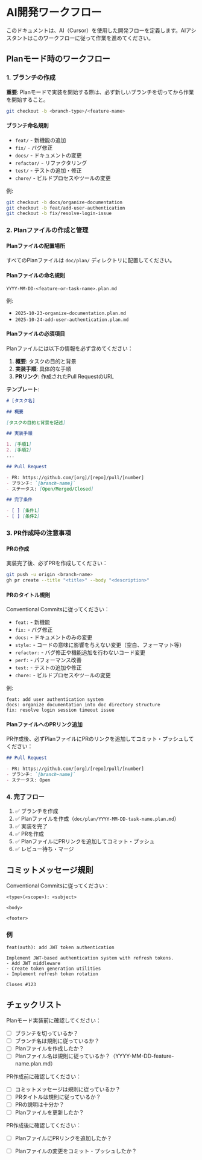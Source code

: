 # AI開発ワークフロー

このドキュメントは、AI（Cursor）を使用した開発フローを定義します。AIアシスタントはこのワークフローに従って作業を進めてください。

## Planモード時のワークフロー

### 1. ブランチの作成

**重要**: Planモードで実装を開始する際は、必ず新しいブランチを切ってから作業を開始すること。

```bash
git checkout -b <branch-type>/<feature-name>
```

#### ブランチ命名規則

- `feat/` - 新機能の追加
- `fix/` - バグ修正
- `docs/` - ドキュメントの変更
- `refactor/` - リファクタリング
- `test/` - テストの追加・修正
- `chore/` - ビルドプロセスやツールの変更

例:
```bash
git checkout -b docs/organize-documentation
git checkout -b feat/add-user-authentication
git checkout -b fix/resolve-login-issue
```

### 2. Planファイルの作成と管理

#### Planファイルの配置場所

すべてのPlanファイルは `doc/plan/` ディレクトリに配置してください。

#### Planファイルの命名規則

```
YYYY-MM-DD-<feature-or-task-name>.plan.md
```

例:
- `2025-10-23-organize-documentation.plan.md`
- `2025-10-24-add-user-authentication.plan.md`

#### Planファイルの必須項目

Planファイルには以下の情報を必ず含めてください：

1. **概要**: タスクの目的と背景
2. **実装手順**: 具体的な手順
3. **PRリンク**: 作成されたPull RequestのURL

**テンプレート**:

```markdown
# [タスク名]

## 概要

[タスクの目的と背景を記述]

## 実装手順

1. [手順1]
2. [手順2]
...

## Pull Request

- PR: https://github.com/[org]/[repo]/pull/[number]
- ブランチ: `[branch-name]`
- ステータス: [Open/Merged/Closed]

## 完了条件

- [ ] [条件1]
- [ ] [条件2]
```

### 3. PR作成時の注意事項

#### PRの作成

実装完了後、必ずPRを作成してください：

```bash
git push -u origin <branch-name>
gh pr create --title "<title>" --body "<description>"
```

#### PRのタイトル規則

Conventional Commitsに従ってください：

- `feat:` - 新機能
- `fix:` - バグ修正
- `docs:` - ドキュメントのみの変更
- `style:` - コードの意味に影響を与えない変更（空白、フォーマット等）
- `refactor:` - バグ修正や機能追加を行わないコード変更
- `perf:` - パフォーマンス改善
- `test:` - テストの追加や修正
- `chore:` - ビルドプロセスやツールの変更

例:
```
feat: add user authentication system
docs: organize documentation into doc directory structure
fix: resolve login session timeout issue
```

#### PlanファイルへのPRリンク追加

PR作成後、必ずPlanファイルにPRのリンクを追加してコミット・プッシュしてください：

```markdown
## Pull Request

- PR: https://github.com/[org]/[repo]/pull/[number]
- ブランチ: `[branch-name]`
- ステータス: Open
```

### 4. 完了フロー

1. ✅ ブランチを作成
2. ✅ Planファイルを作成（`doc/plan/YYYY-MM-DD-task-name.plan.md`）
3. ✅ 実装を完了
4. ✅ PRを作成
5. ✅ PlanファイルにPRリンクを追加してコミット・プッシュ
6. ✅ レビュー待ち・マージ

## コミットメッセージ規則

Conventional Commitsに従ってください：

```
<type>(<scope>): <subject>

<body>

<footer>
```

### 例

```
feat(auth): add JWT token authentication

Implement JWT-based authentication system with refresh tokens.
- Add JWT middleware
- Create token generation utilities
- Implement refresh token rotation

Closes #123
```

## チェックリスト

Planモード実装前に確認してください：

- [ ] ブランチを切っているか？
- [ ] ブランチ名は規則に従っているか？
- [ ] Planファイルを作成したか？
- [ ] Planファイル名は規則に従っているか？（YYYY-MM-DD-feature-name.plan.md）

PR作成前に確認してください：

- [ ] コミットメッセージは規則に従っているか？
- [ ] PRタイトルは規則に従っているか？
- [ ] PRの説明は十分か？
- [ ] Planファイルを更新したか？

PR作成後に確認してください：

- [ ] PlanファイルにPRリンクを追加したか？
- [ ] Planファイルの変更をコミット・プッシュしたか？


